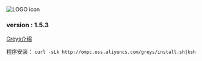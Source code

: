 ![LOGO icon](http://ompc.oss.aliyuncs.com/greys/LOGO.png) 
### version : 1.5.3

[Greys介绍](https://github.com/chengtongda/greys-anatomy/wiki/Greys-Anatomy)

程序安装：
`
curl -sLk http://ompc.oss.aliyuncs.com/greys/install.sh|ksh
`
